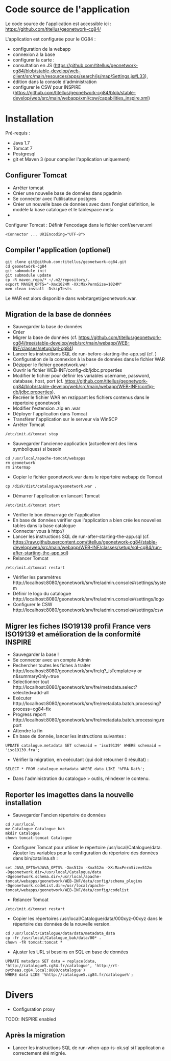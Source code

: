 # Code source de l'application

Le code source de l'application est accessible ici : https://github.com/titellus/geonetwork-cg84/

L'application est configurée pour le CG84 :
* configuration de la webapp
* connexion à la base
* configurer la carte :
 * consultation en JS (https://github.com/titellus/geonetwork-cg84/blob/stable-develop/web-client/src/main/resources/apps/search/js/map/Settings.js#L33), 
 * édition dans la console d'administration
* configurer le CSW pour INSPIRE (https://github.com/titellus/geonetwork-cg84/blob/stable-develop/web/src/main/webapp/xml/csw/capabilities_inspire.xml)


# Installation

Pré-requis :
* Java 1.7
* Tomcat 7
* Postgresql
* git et Maven 3 (pour compiler l'application uniquement)



## Configurer Tomcat

* Arrêter tomcat
* Créer une nouvelle base de données dans pgadmin
 * Se connecter avec l'utilisateur postgres
 * Créer un nouvelle base de données avec dans l'onglet définition, le modèle la base catalogue et le tablespace meta
*

Configurer Tomcat : Définir l'encodage dans le fichier conf/server.xml
```
<Connector ... URIEncoding="UTF-8">
```


## Compiler l'application (optionel)

 
```
git clone git@github.com:titellus/geonetwork-cg84.git
cd geonetwork-cg84
git submodule init
git submodule update
cp -R maven_repo/* ~/.m2/repository/.
export MAVEN_OPTS="-Xmx1024M -XX:MaxPermSize=1024M"
mvn clean install -DskipTests
```

Le WAR est alors disponible dans web/target/geonetwork.war.


## Migration de la base de données


* Sauvegarder la base de données
* Créer
* Migrer la base de données (cf. https://github.com/titellus/geonetwork-cg84/tree/stable-develop/web/src/main/webapp/WEB-INF/classes/setup/sql-cg84)
* Lancer les instructions SQL de run-before-starting-the-app.sql (cf. )
* Configuration de la connexion à la base de données dans le fichier WAR
 * Dézipper le fichier geonetwork.war
 * Ouvrir le fichier WEB-INF/config-db/jdbc.properties
 * Modifier le fichier pour définir les variables username, password, database, host, port (cf. https://github.com/titellus/geonetwork-cg84/blob/stable-develop/web/src/main/webapp/WEB-INF/config-db/jdbc.properties).
 * Recréer le fichier WAR en rezippant les fichiers contenus dans le répertoire geonetwork
 * Modifier l'extension .zip en .war
* Déployer l'application dans Tomcat
 * Transférer l'application sur le serveur via WinSCP
 * Arrêter Tomcat
```
/etc/init.d/tomcat stop
```
 * Sauvegarder l'ancienne application (actuellement des liens symboliques) si besoin
```
cd /usr/local/apache-tomcat/webapps
rm geonetwork
rm intermap
```
 * Copier le fichier geonetwork.war dans le répertoire webapp de Tomcat
```
cp /disk/dist/catalogue/geonetwork.war .
```
* Démarrer l'application en lancant Tomcat
```
/etc/init.d/tomcat start
```
* Vérifier le bon démarrage de l'application
 * En base de données vérifier que l'application a bien crée les nouvelles tables dans la base catalogue
 * Connecter vous à http://
* Lancer les instructions SQL de run-after-starting-the-app.sql (cf. https://raw.githubusercontent.com/titellus/geonetwork-cg84/stable-develop/web/src/main/webapp/WEB-INF/classes/setup/sql-cg84/run-after-starting-the-app.sql)
* Relancer Tomcat
```
/etc/init.d/tomcat restart
```
 * Vérifier les paramètres http://localhost:8080/geonetwork/srv/fre/admin.console#/settings/system
 * Définir le logo du catalogue http://localhost:8080/geonetwork/srv/fre/admin.console#/settings/logo
 * Configurer le CSW http://localhost:8080/geonetwork/srv/fre/admin.console#/settings/csw


## Migrer les fiches ISO19139 profil France vers ISO19139 et amélioration de la conformité INSPIRE

* Sauvegarder la base !
* Se connecter avec un compte Admin
* Rechercher toutes les fiches à traiter http://localhost:8080/geonetwork/srv/fre/q?_isTemplate=y or n&summaryOnly=true
* Selectionner tout http://localhost:8080/geonetwork/srv/fre/metadata.select?selected=add-all
* Exécuter http://localhost:8080/geonetwork/srv/fre/metadata.batch.processing?process=cg84-fix
* Progress report http://localhost:8080/geonetwork/srv/fre/metadata.batch.processing.report
* Attendre la fin
* En base de donnée, lancer les instructions suivantes :

```
UPDATE catalogue.metadata SET schemaid = 'iso19139' WHERE schemaid = 'iso19139.fra';
```

* Vérifier la migration, en exécutant (qui doit retourner 0 résultat) :
```
SELECT * FROM catalogue.metadata WHERE data LIKE '%FRA_Dat%';
```

* Dans l'administration du catalogue > outils, réindexer le contenu.

## Reporter les imagettes dans la nouvelle installation


* Sauvegarder l'ancien répertoire de données
```
cd /usr/local
mv Catalogue Catalogue_bak
mkdir Catalogue
chown tomcat:tomcat Catalogue
```
* Configurer Tomcat pour utiliser le répertoire /usr/local/Catalogue/data. Ajouter les variables pour la configuration du répertoire des données dans bin/catalina.sh :
```
set JAVA_OPTS=%JAVA_OPTS% -Xms512m -Xmx512m -XX:MaxPermSize=512m
-Dgeonetwork.dir=/usr/local/Catalogue/data
-Dgeonetwork.schema.dir=/usr/local/apache-tomcat/webapps/geonetwork/WEB-INF/data/config/schema_plugins
-Dgeonetwork.codeList.dir=/usr/local/apache-tomcat/webapps/geonetwork/WEB-INF/data/config/codelist
```
* Relancer Tomcat
```
/etc/init.d/tomcat restart
```
* Copier les répertoires /usr/local/Catalogue/data/000xyz-00xyz dans le répertoire des données de la nouvelle version.
```
cd /usr/localt/Catalogue/data/data/metadata_data
cp -fr /usr/local/Catalogue_bak/data/00* .
chown -fR tomcat:tomcat *
```

* Ajuster les URL si besoins en SQL en base de données
```
UPDATE metadata SET data = replace(data, 'http://catalogue5.cg84.fr/catalogue', 'http://rt-pytheas.cg84.local:8080/catalogue')
WHERE data LIKE '%http://catalogue5.cg84.fr/catalogue%';
```


# Divers


* Configuration proxy



TODO: INSPIRE enabled


## Après la migration

* Lancer les instructions SQL de run-when-app-is-ok.sql si l'application a correctement été migrée.

